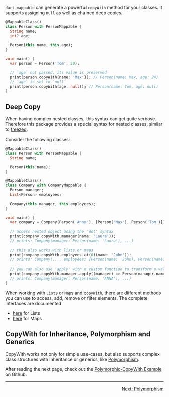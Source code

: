 `dart_mappable` can generate a powerful `copyWith` method for your classes. It supports assigning
`null` as well as chained deep copies.

```dart
@MappableClass()
class Person with PersonMappable {
  String name;
  int? age;
    
  Person(this.name, this.age);
}

void main() {
  var person = Person('Tom', 20);

  // `age` not passed, its value is preserved
  print(person.copyWith(name: 'Max')); // Person(name: Max, age: 24)
  // `age` is set to `null`
  print(person.copyWith(age: null)); // Person(name: Tom, age: null)
}
```

## Deep Copy

When having complex nested classes, this syntax can get quite verbose.
Therefore this package provides a special syntax for nested classes, similar to
[freezed](https://pub.dev/packages/freezed#deep-copy).

Consider the following classes:

```dart
@MappableClass()
class Person with PersonMappable {
  String name;

  Person(this.name);
}

@MappableClass()
class Company with CompanyMappable {
  Person manager;
  List<Person> employees;
  
  Company(this.manager, this.employees);
}

void main() {
  var company = Company(Person('Anna'), [Person('Max'), Person('Tom')]);
  
  // access nested object using the 'dot' syntax
  print(company.copyWith.manager(name: 'Laura')); 
  // prints: Company(manager: Person(name: 'Laura'), ...)
  
  // this also works with lists or maps
  print(company.copyWith.employees.at(0)(name: 'John')); 
  // prints: Company(..., employees: [Person(name: 'John), Person(name: 'Tom')])
  
  // you can also use 'apply' with a custom function to transform a value
  print(company.copyWith.manager.apply((manager) => Person(manager.name.toUpperCase())));
  // prints: Company(manager: Person(name: 'ANNA'), ...)
}
```

When working with `List`s or `Map`s and `copyWith`, there are different methods you can use to access, add, remove or filter elements.
The complete interfaces are documented

- [here](https://pub.dev/documentation/dart_mappable/latest/dart_mappable/ListCopyWith-class.html) for Lists
- [here](https://pub.dev/documentation/dart_mappable/latest/dart_mappable/MapCopyWith-class.html) for Maps

## CopyWith for Inheritance, Polymorphism and Generics

CopyWith works not only for simple use-cases, but also supports complex class structures with
inheritance or generics, like [Polymorphism](../topics/Polymorphism-topic.html).

After reading the next page, check out the [Polymorphic-CopyWith Example](https://github.com/schultek/dart_mappable/tree/main/examples/polymorph_copywith) on Github. 

---

<p align="right"><a href="../topics/Polymorphism-topic.html">Next: Polymorphism</a></p>
